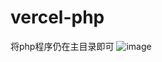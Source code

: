 # vercel-php
将php程序仍在主目录即可
![image](https://user-images.githubusercontent.com/53966497/206704861-8d211a82-2a87-4c54-8eb4-436d62dac0da.png)
